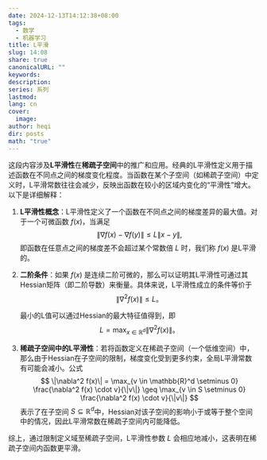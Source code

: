 ```yaml
---
date: 2024-12-13T14:12:38+08:00
tags:
  - 数学
  - 机器学习
title: L平滑
slug: 14:08
share: true
canonicalURL: ""
keywords: 
description: 
series: 系列
lastmod: 
lang: cn
cover:
  image: 
author: heqi
dir: posts
math: "true"
---
```


这段内容涉及**L平滑性**在**稀疏子空间**中的推广和应用。经典的L平滑性定义用于描述函数在不同点之间的梯度变化程度。当函数在某个子空间（如稀疏子空间）中定义时，L平滑常数往往会减少，反映出函数在较小的区域内变化的“平滑性”增大。以下是详细解释：

1. **L平滑性概念**：L平滑性定义了一个函数在不同点之间的梯度差异的最大值。对于一个可微函数 $f(x)$，当满足
   $$
   \|\nabla f(x) - \nabla f(y)\| \leq L \|x - y\|,
   $$
   即函数在任意点之间的梯度差不会超过某个常数倍 $L$ 时，我们称 $f(x)$ 是L平滑的。

2. **二阶条件**：如果 $f(x)$ 是连续二阶可微的，那么可以证明其L平滑性可通过其Hessian矩阵（即二阶导数）来衡量。具体来说，L平滑性成立的条件等价于
   $$
   \|\nabla^2 f(x)\| \leq L。
   $$
   
   最小的L值可以通过Hessian的最大特征值得到，即
   $$
   L = \max_{x \in \mathbb{R}^d} \|\nabla^2 f(x)\|。
   $$

3. **稀疏子空间中的L平滑性**：若将函数定义在稀疏子空间（一个低维空间）中，那么由于Hessian在子空间的限制，梯度变化受到更多约束，全局L平滑常数有可能会减小。公式
   $$
   \|\nabla^2 f(x)\| = \max_{v \in \mathbb{R}^d \setminus 0} \frac{\nabla^2 f(x) \cdot v}{\|v\|} \geq \max_{v \in S \setminus 0} \frac{\nabla^2 f(x) \cdot v}{\|v\|}
   $$
   表示了在子空间 $S \subseteq \mathbb{R}^d$中，Hessian对该子空间的影响小于或等于整个空间中的情况，因此L平滑常数在稀疏子空间内可能降低。

综上，通过限制定义域至稀疏子空间，L平滑性参数 $L$ 会相应地减小，这表明在稀疏子空间内函数更平滑。